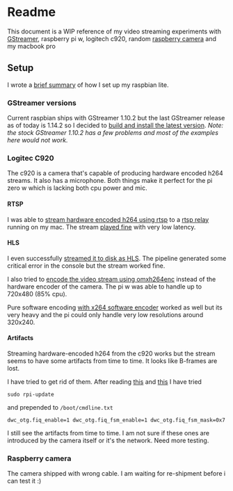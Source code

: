 
# Readme

This document is a WIP reference of my video streaming experiments with [GStreamer](https://gstreamer.freedesktop.org), raspberry pi w, logitech c920, random [raspberry camera](https://www.amazon.it/gp/product/B0748GQ32H/ref=oh_aui_detailpage_o03_s00?ie=UTF8&psc=1) and my macbook pro

## Setup

I wrote a [brief summary](raspberry-setup.md) of how I set up my raspbian lite.

### GStreamer versions

Current raspbian ships with GStreamer 1.10.2 but the last GStreamer release as of today is 1.14.2 so I decided to [build and install the latest version](https://github.com/davibe/docker-gstreamer-raspbian-build). *Note: the stock GStreamer 1.10.2 has a few problems and most of the examples here would not work.*

### Logitec C920

The c920 is a camera that's capable of producing hardware encoded h264 streams. It also has a microphone. Both things make it perfect for the pi zero w which is lacking both cpu power and mic.

#### RTSP

I was able to 
[stream hardware encoded h264 using rtsp](pipelines/producer_c920_h264_aac_rtspclient.sh) 
to a 
[rtsp relay](https://github.com/jayridge/rtsprelay/) 
running on my mac. 
The stream 
[played fine](pipelines/consumer_mac_rtsp.sh) 
with very low latency.

#### HLS

I even successfully
[streamed it to disk as HLS](pipelines/producer_c920_h264_aac_hlssink.sh). 
The pipeline generated some critical error in the console but the stream worked fine.

I also tried to
[encode the video stream using omxh264enc](pipeline/producer_c920_omxh264_aac_hjlssink.sh)
instead of the hardware encoder of the camera. The pi w was able to handle up to 720x480 (85% cpu).

Pure software encoding [with x264 software encoder](pipelines/producer_x264_aac_hlssink)
worked as well but its very heavy and the pi could only handle very low resolutions around 320x240.

#### Artifacts

Streaming hardware-encoded h264 from the c920 works but the stream seems to have some artifacts from time to time. It looks like B-frames are lost.

I have tried to get rid of them. After reading 
[this](https://www.raspberrypi.org/forums/viewtopic.php?t=67629) 
and 
[this](https://www.raspberrypi.org/forums/viewtopic.php?f=28&t=70437) 
I have tried 

    sudo rpi-update

and prepended to `/boot/cmdline.txt`

    dwc_otg.fiq_enable=1 dwc_otg.fiq_fsm_enable=1 dwc_otg.fiq_fsm_mask=0x7

I still see the artifacts from time to time. I am not sure if these ones
are introduced by the camera itself or it's the network. Need more testing.

### Raspberry camera

The camera shipped with wrong cable. I am waiting for re-shipment before i can test it :)
